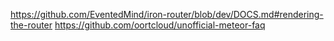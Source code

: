 https://github.com/EventedMind/iron-router/blob/dev/DOCS.md#rendering-the-router
https://github.com/oortcloud/unofficial-meteor-faq
